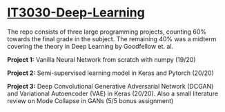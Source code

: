 # [IT3030-Deep-Learning](https://www.idi.ntnu.no/emner/it3030/)
The repo consists of three large programming projects, counting 60% towards the final grade in the subject. The remaining 40% was a midterm covering the theory in Deep Learning by Goodfellow et. al.

**Project 1:** Vanilla Neural Network from scratch with numpy (19/20)

**Project 2:** Semi-supervised learning model in Keras and Pytorch (20/20)

**Project 3:** Deep Convolutional Generative Adversarial Network (DCGAN) and Variational Autoencoder (VAE) in Keras (20/20). Also a small literature review on Mode Collapse in GANs (5/5 bonus assignment)
